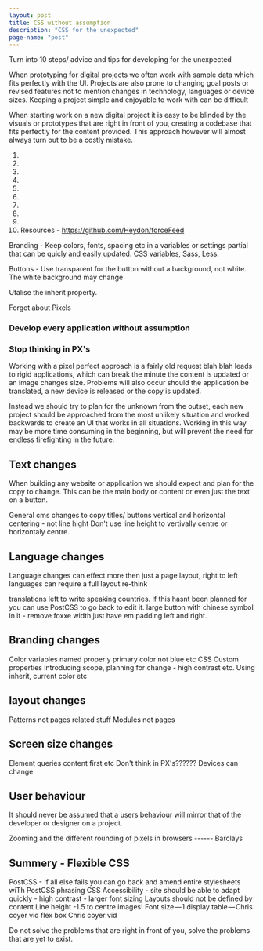 ```yaml
---
layout: post
title: CSS without assumption
description: "CSS for the unexpected"
page-name: "post"
---
```


Turn into 10 steps/ advice and tips for developing for the unexpected

When prototyping for digital projects we often work with sample data which fits perfectly with the UI. Projects are also prone to changing goal posts or revised features not to mention changes in technology, languages or device sizes. Keeping a project simple and enjoyable to work with can be difficult 

When starting work on a new digital project it is easy to be blinded by the visuals or prototypes that are right in front of
you, creating a codebase that fits perfectly for the content provided. This approach however will almost always
turn out to be a costly mistake.



1)
2)
3)
4)
5)
6)
7)
8)
9)
10) Resources - https://github.com/Heydon/forceFeed






Branding - Keep colors, fonts, spacing etc in a variables or settings partial that can be quicly and easily updated. CSS variables, Sass, Less.

Buttons - Use transparent for the button without a background, not white. The white background may change

Utalise the inherit property.

Forget about Pixels



### Develop every application without assumption



### Stop thinking in PX's

Working with a pixel perfect approach is a fairly old request  blah blah leads to rigid applications, which can break the minute the content
is updated or an image changes size. Problems will also occur should the application be translated, a
new device is released or the copy is updated.

Instead we should try to plan for the unknown from the outset, each new project should be approached from
the most unlikely situation and worked backwards to create an UI that works in all situations. Working in
this way may be more time consuming in the beginning, but will prevent the need for endless firefighting in
the future.


## Text changes

When building any website or application we should expect and plan for the copy to change. This can be
the main body or content or even just the text on a button.

General cms changes to copy
titles/ buttons vertical and horizontal centering - not line hight
Don't use line height to vertivally centre or horizontaly centre.









## Language changes

Language changes can effect more then just a page layout, right to left languages can require a full layout
re-think

translations
left to write speaking countries.
If this hasnt been planned for you can use PostCSS to go back to edit it.
large button with chinese symbol in it - remove foxxe width just have em padding left and right.




## Branding changes

Color variables named properly
primary color not blue etc
CSS Custom properties introducing scope, planning for change - high contrast etc.
Using inherit, current color etc




## layout changes
Patterns not pages related stuff
Modules not pages




## Screen size changes
Element queries
content first etc
Don't think in PX's??????
Devices can change




## User behaviour

It should never be assumed that a users behaviour will mirror that of the developer or designer on a
project.


Zooming and the different rounding of pixels in browsers ------ Barclays




## Summery - Flexible CSS
PostCSS - If all else fails you can go back and amend entire stylesheets wiTh PostCSS phrasing CSS
Accessibility - site should be able to adapt quickly - high contrast - larger font sizing
Layouts should not be defined by content
Line height -1.5 to centre images!
Font size — 1
display table — Chris coyer vid
flex box Chris coyer vid

Do not solve the problems that are right in front of you, solve the problems that are yet to exist.
